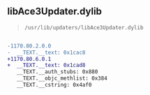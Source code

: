 ## libAce3Updater.dylib

> `/usr/lib/updaters/libAce3Updater.dylib`

```diff

-1170.80.2.0.0
-  __TEXT.__text: 0x1cac8
+1170.80.6.0.1
+  __TEXT.__text: 0x1cad8
   __TEXT.__auth_stubs: 0x880
   __TEXT.__objc_methlist: 0x384
   __TEXT.__cstring: 0x4af0

```
